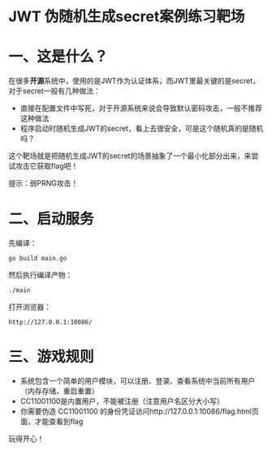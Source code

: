 # JWT 伪随机生成secret案例练习靶场

# 一、这是什么？

在很多**开源**系统中，使用的是JWT作为认证体系，而JWT里最关键的是secret，对于secret一般有几种做法：
- 直接在配置文件中写死，对于开源系统来说会导致默认密码攻击，一般不推荐这种做法
- 程序启动时随机生成JWT的secret，看上去很安全，可是这个随机真的是随机吗？

这个靶场就是把随机生成JWT的secret的场景抽象了一个最小化部分出来，来尝试攻击它获取flag吧！

提示：弱PRNG攻击！
# 二、启动服务
先编译：
```bash
go build main.go
```
然后执行编译产物：
```bash
./main
```
打开浏览器：
```text
http://127.0.0.1:10086/
```
# 三、游戏规则

- 系统包含一个简单的用户模块，可以注册、登录、查看系统中当前所有用户（内存存储，重启重置）
- CC11001100是内置用户，不能被注册（注意用户名区分大小写）
- 你需要伪造 CC11001100 的身份凭证访问http://127.0.0.1:10086/flag.html页面，才能查看到flag

玩得开心！
